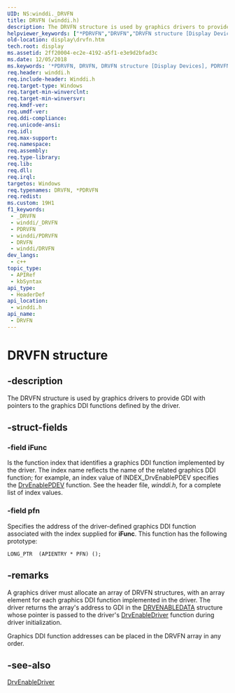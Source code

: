 ```yaml
---
UID: NS:winddi._DRVFN
title: DRVFN (winddi.h)
description: The DRVFN structure is used by graphics drivers to provide GDI with pointers to the graphics DDI functions defined by the driver.
helpviewer_keywords: ["*PDRVFN","DRVFN","DRVFN structure [Display Devices]","PDRVFN","PDRVFN structure pointer [Display Devices]","display.drvfn","grstrcts_178b2ecc-75f9-4921-8912-661b33305d80.xml","winddi/DRVFN","winddi/PDRVFN"]
old-location: display\drvfn.htm
tech.root: display
ms.assetid: 2ff20004-ec2e-4192-a5f1-e3e9d2bfad3c
ms.date: 12/05/2018
ms.keywords: '*PDRVFN, DRVFN, DRVFN structure [Display Devices], PDRVFN, PDRVFN structure pointer [Display Devices], display.drvfn, grstrcts_178b2ecc-75f9-4921-8912-661b33305d80.xml, winddi/DRVFN, winddi/PDRVFN'
req.header: winddi.h
req.include-header: Winddi.h
req.target-type: Windows
req.target-min-winverclnt: 
req.target-min-winversvr: 
req.kmdf-ver: 
req.umdf-ver: 
req.ddi-compliance: 
req.unicode-ansi: 
req.idl: 
req.max-support: 
req.namespace: 
req.assembly: 
req.type-library: 
req.lib: 
req.dll: 
req.irql: 
targetos: Windows
req.typenames: DRVFN, *PDRVFN
req.redist: 
ms.custom: 19H1
f1_keywords:
 - _DRVFN
 - winddi/_DRVFN
 - PDRVFN
 - winddi/PDRVFN
 - DRVFN
 - winddi/DRVFN
dev_langs:
 - c++
topic_type:
 - APIRef
 - kbSyntax
api_type:
 - HeaderDef
api_location:
 - winddi.h
api_name:
 - DRVFN
---
```


# DRVFN structure


## -description

The DRVFN structure is used by graphics drivers to provide GDI with pointers to the graphics DDI functions defined by the driver.

## -struct-fields

### -field iFunc

Is the function index that identifies a graphics DDI function implemented by the driver. The index name reflects the name of the related graphics DDI function; for example, an index value of INDEX_DrvEnablePDEV specifies the <a href="https://docs.microsoft.com/windows/desktop/api/winddi/nf-winddi-drvenablepdev">DrvEnablePDEV</a> function. See the header file, <i>winddi.h</i>, for a complete list of index values.

### -field pfn

Specifies the address of the driver-defined graphics DDI function associated with the index supplied for <b>iFunc</b>. This function has the following prototype:


```
LONG_PTR  (APIENTRY * PFN) ();
```

## -remarks

A graphics driver must allocate an array of DRVFN structures, with an array element for each graphics DDI function implemented in the driver. The driver returns the array's address to GDI in the <a href="https://docs.microsoft.com/windows/desktop/api/winddi/ns-winddi-drvenabledata">DRVENABLEDATA</a> structure whose pointer is passed to the driver's <a href="https://docs.microsoft.com/windows/desktop/api/winddi/nf-winddi-drvenabledriver">DrvEnableDriver</a> function during driver initialization.

Graphics DDI function addresses can be placed in the DRVFN array in any order.

## -see-also

<a href="https://docs.microsoft.com/windows/desktop/api/winddi/nf-winddi-drvenabledriver">DrvEnableDriver</a>

